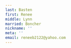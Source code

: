 ```yaml
---
last: Basten
first: Renee
middle: Lynn
married: Boncher
nickname: ''
meta: ''
email: reneeb2122@yahoo.com
---
```

